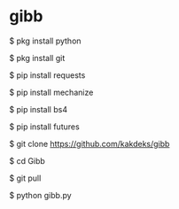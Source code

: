 # gibb
$ pkg install python

$ pkg install git

$ pip install requests

$ pip install mechanize

$ pip install bs4

$ pip install futures

$ git clone https://github.com/kakdeks/gibb
 
$ cd Gibb

$ git pull

$ python gibb.py
